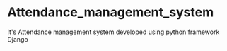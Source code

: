 # Attendance_management_system
It's Attendance management system developed using python framework Django
